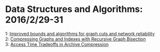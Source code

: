 # Data Structures and Algorithms: 2016/2/29-31  
1: [Improved bounds and algorithms for graph cuts and network reliability](https://doi.org/10.48550/arXiv.1602.08730)  
2: [Compressing Graphs and Indexes with Recursive Graph Bisection](https://doi.org/10.48550/arXiv.1602.08820)  
3: [Access Time Tradeoffs in Archive Compression](https://doi.org/10.48550/arXiv.1602.08829)  